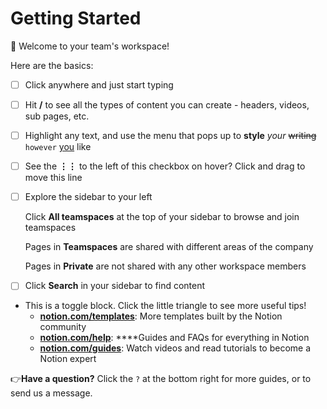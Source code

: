 # Getting Started

👋 Welcome to your team's workspace!

Here are the basics:

- [ ]  Click anywhere and just start typing
- [ ]  Hit **/** to see all the types of content you can create - headers, videos, sub pages, etc.
- [ ]  Highlight any text, and use the menu that pops up to **style** *your* ~~writing~~ `however` [you](https://www.notion.so/product) like
- [ ]  See the **⋮⋮** to the left of this checkbox on hover? Click and drag to move this line
- [ ]  Explore the sidebar to your left
    
    Click **All teamspaces** at the top of your sidebar to browse and join teamspaces
    
    Pages in **Teamspaces** are shared with different areas of the company
    
    Pages in **Private** are not shared with any other workspace members
    
- [ ]  Click **Search** in your sidebar to find content
- This is a toggle block. Click the little triangle to see more useful tips!
    - [**notion.com/templates**](https://www.notion.so/templates): More templates built by the Notion community
    - [**notion.com/help**](https://www.notion.so/help): ****Guides and FAQs for everything in Notion
    - [**notion.com/guides**](http://notion.com/guides): Watch videos and read tutorials to become a Notion expert

👉**Have a question?** Click the `?` at the bottom right for more guides, or to send us a message.